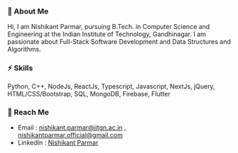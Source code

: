 ### 👋 About Me 

Hi, I am Nishikant Parmar, pursuing B.Tech. in Computer Science and Engineering at the Indian Institute of Technology, Gandhinagar. I am passionate about Full-Stack Software Development and Data Structures and Algorithms. 

### ⚡ Skills 

Python, C++, NodeJs, ReactJs, Typescript, Javascript, NextJs, jQuery, HTML/CSS/Bootstrap, SQL, MongoDB, Firebase, Flutter

### 💬 Reach Me

- Email : [nishikant.parmar@iitgn.ac.in](mailto:nishikant.parmar@iitgn.ac.in) , [nishikantparmar.official@gmail.com](mailto:nishikantparmar.official@gmail.com)
- LinkedIn : [Nishikant Parmar](http://linkedin.com/in/nishikant-parmar)
